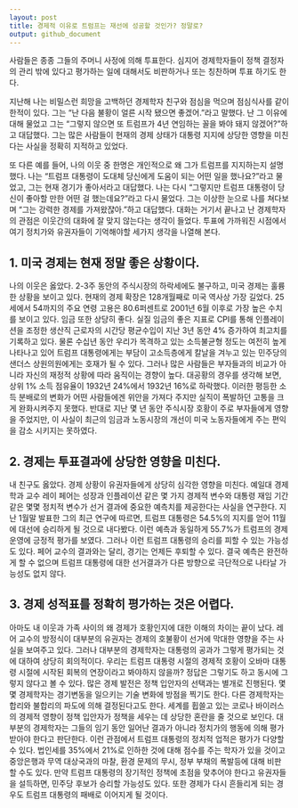 ```yaml
---
layout: post
title: 경제적 이유로 트럼프는 재선에 성공할 것인가? 정말로?
output: github_document
---
```


사람들은 종종 그들의 주머니 사정에 의해 투표한다. 심지어 경제학자들이 정책 결정자의 관리 밖에 있다고 평가하는 일에 대해서도 비판하거나 또는 칭찬하며 투표 하기도 한다.

지난해 나는 비밀스런 희망을 고백하던 경제학자 친구와 점심을 먹으며 점심식사를 같이 한적이 있다. 그는 “난 다음 불황이 얼른 시작 됐으면 좋겠어.”라고 말했다. 난 그 이유에 대해 물었고 그는 “그렇지 않으면 또 트럼프가 4년 연임하는 꼴을 봐야 돼지 않겠어?”하고 대답했다. 그는 많은 사람들이 현재의 경제 상태가 대통령 지지에 상당한 영향을 미친다는 사실을 정확히 지적하고 있었다.

또 다른 예를 들어, 나의 이웃 중 한명은 개인적으로 왜 그가 트럼프를 지지하는지 설명했다. 나는 “트럼프 대통령이 도대체 당신에게 도움이 되는 어떤 일을 했나요?”라고 물었고, 그는 현재 경기가 좋아서라고 대답했다. 나는 다시 “그렇지만 트럼프 대통령이 당신이 좋아할 만한 어떤 걸 했는데요?”라고 다시 물었다. 그는 이상한 눈으로 나를 쳐다보며 “그는 강력한 경제를 가져왔쟎아.”하고 대답했다. 대화는 거기서 끝나고 난 경제학자의 관점은 이웃간의 대화에 잘 맞지 않는다는 생각이 들었다.  투표에 가까워진 시점에서 여기 정치가와 유권자들이 기억해야할 세가지 생각을 나열해 본다.

## 1. 미국 경제는 현재 정말 좋은 상황이다.
나의 이웃은 옳았다. 2-3주 동안의 주식시장의 하락세에도 불구하고, 미국 경제는 훌륭한 상황을 보이고 있다. 현재의 경제 확장은 128개월째로 미국 역사상 가장 길었다. 25세에서 54까지의 주요 연령 고용은 80.6퍼센트로 2001년 6월 이후로 가장 높은 수치를 보이고 있다. 임금 또한 상당히 좋다. 실질 임금의 좋은 지표로 CPI를 통해 인플레이션을 조정한 생산직 근로자의 시간당 평균수입이 지난 3년 동안 4% 증가하여 최고치를 기록하고 있다.
물론 수십년 동안 우리가 목격하고 있는 소득불균형 정도는 여전히 높게 나타나고 있어 트럼프 대통령에게는 부담이 고소득층에게 칼날을 겨누고 있는 민주당의 샌더스 상원의원에게는  호재가 될 수 있다. 그러나 많은 사람들은 부자들과의 비교가 아니라 자신의 재정적 상황에 따라 움직이는 경향이 높다. 대공황의 경우를 생각해 보면, 상위 1% 소득 점유율이 1932년 24%에서 1932년 16%로 하락했다. 이러한 평등한 소득 분배로의 변화가 어떤 사람들에겐 위안을 가져다 주지만 실직이 폭발하던 고통을 크게 완화시켜주지 못했다.  반대로 지난 몇 년 동안 주식시장 호황이 주로 부자들에게 영향을 주었지만, 이 사실이 최근의 임금과 노동시장의 개선이 미국 노동자들에게 주는 편익을 감소 시키지는 못하였다.

## 2. 경제는 투표결과에 상당한 영향을 미친다.
내 친구도 옳았다. 경제 상황이 유권자들에게 상당히 심각한 영향을 미친다. 예일대 경제학과 교수 레이 페어는 성장과 인플레이션 같은 몇 가지 경제적 변수와 대통령 재임 기간 같은 몇몇 정치적 변수가 선거 결과에 중요한 예측치를 제공한다는 사실을 연구한다.
지난 1월말 발표한 그의 최근 연구에 따르면,  트럼프 대통령은 54.5%의 지지를 얻어 11월에 대선에 승리하게 될 것으로 내다봤다. 이런 예측과 동일하게 55.7%가 트럼프의 경제 운영에 긍정적 평가를 보였다. 그러나 이런 트럼프 대통령의 승리를 피할 수 있는 가능성도 있다. 페어 교수의 결과와는 달리, 경기는 언제든 후퇴할 수 있다. 결국 예측은 완전하게 할 수 없으며 트럼프 대통령에 대한 선거결과가 다른 방향으로 극단적으로 나타날 가능성도 없지 않다.

## 3. 경제 성적표를 정확히 평가하는 것은 어렵다.
아마도 내 이웃과 가족 사이의 왜 경제가 호황인지에 대한 이해의 차이는 끝이 났다. 레어 교수의 방정식이 대부분의 유권자는 경제의 호불황이 선거에 막대한 영향을 주는 사실을 보여주고 있다. 그러나 대부분의 경제학자는 대통령의 공과가 그렇게 평가되는 것에 대하여 상당히 회의적이다.
우리는 트럼프 대통령 시절의 경제적 호황이 오바마 대통령 시절에 시작된 회복의 연장이라고 봐야하지 않을까? 정답은 그렇기도 하고 동시에 그렇지 않다고 볼 수 있다.
많은 경제 발전은 정책 입안자의 선택과는 별개로 진행된다. 몇몇 경제학자는 경기변동을 일으키는 기술 변화에 방점을 찍기도 한다. 다른 경제학자는 합리와 불합리의 파도에 의해 결정된다고도 한다. 세계를 휩쓸고 있는 코로나 바이러스의 경제적 영향이 정책 입안자가 정책을 세우는 데 상당한 혼란을 줄 것으로 보인다.
대부분의 경제학자는 그들의 임기 동안 일어난 결과가 아니라 정치가의 행동에 의해 평가 받아야 한다고 판단한다. 이런 관점에서 트럼프 대통령의 정치적 업적은 평가가 다양할 수 있다. 법인세를 35%에서 21%로 인하한 것에 대해 점수를 주는 학자가 있을 것이고 중앙은행과 무역 대상국과의 마찰, 환경 문제의 무시, 정부 부채의 폭발등에 대해 비판 할 수도 있다.
만약 트럼프 대통령의 장기적인 정책에 초점을 맞추어야 한다고 유권자들을 설득하면, 민주당 후보가 승리할 가능성도 있다. 또한 경제가 다시 흔들리게 되는 경우도 트럼프 대통령의 패배로 이어지게 될 것이다.
